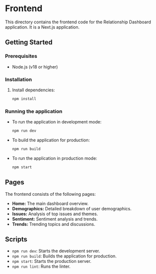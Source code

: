 # Frontend

This directory contains the frontend code for the Relationship Dashboard application. It is a Next.js application.

## Getting Started

### Prerequisites

- Node.js (v18 or higher)

### Installation

1.  Install dependencies:
    ```bash
    npm install
    ```

### Running the application

-   To run the application in development mode:
    ```bash
    npm run dev
    ```

-   To build the application for production:
    ```bash
    npm run build
    ```

-   To run the application in production mode:
    ```bash
    npm start
    ```

## Pages

The frontend consists of the following pages:

-   **Home:** The main dashboard overview.
-   **Demographics:** Detailed breakdown of user demographics.
-   **Issues:** Analysis of top issues and themes.
-   **Sentiment:** Sentiment analysis and trends.
-   **Trends:** Trending topics and discussions.

## Scripts

-   `npm run dev`: Starts the development server.
-   `npm run build`: Builds the application for production.
-   `npm start`: Starts the production server.
-   `npm run lint`: Runs the linter.
